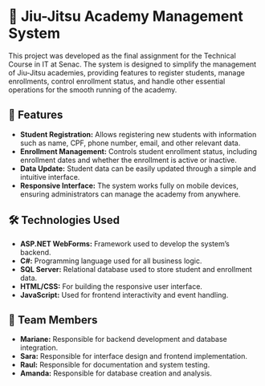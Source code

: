 # 🥋 Jiu-Jitsu Academy Management System

This project was developed as the final assignment for the Technical Course in IT at Senac. The system is designed to simplify the management of Jiu-Jitsu academies, providing features to register students, manage enrollments, control enrollment status, and handle other essential operations for the smooth running of the academy.

## 🔧 Features

- **Student Registration:** Allows registering new students with information such as name, CPF, phone number, email, and other relevant data.
- **Enrollment Management:** Controls student enrollment status, including enrollment dates and whether the enrollment is active or inactive.
- **Data Update:** Student data can be easily updated through a simple and intuitive interface.
- **Responsive Interface:** The system works fully on mobile devices, ensuring administrators can manage the academy from anywhere.

## 🛠️ Technologies Used

- **ASP.NET WebForms:** Framework used to develop the system’s backend.
- **C#:** Programming language used for all business logic.
- **SQL Server:** Relational database used to store student and enrollment data.
- **HTML/CSS:** For building the responsive user interface.
- **JavaScript:** Used for frontend interactivity and event handling.

## 👥 Team Members

- **Mariane:** Responsible for backend development and database integration.
- **Sara:** Responsible for interface design and frontend implementation.
- **Raul:** Responsible for documentation and system testing.
- **Amanda:** Responsible for database creation and analysis.
